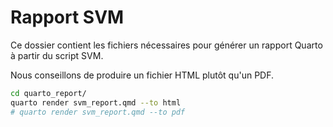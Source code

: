 # Rapport SVM

Ce dossier contient les fichiers nécessaires pour générer un rapport Quarto à partir du script SVM.

Nous conseillons de produire un fichier HTML plutôt qu'un PDF.

```bash
cd quarto_report/
quarto render svm_report.qmd --to html
# quarto render svm_report.qmd --to pdf
```

